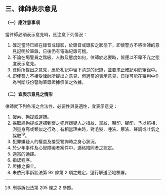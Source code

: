 ## 三、律師表示意見

#### （一）應注意事項

當律師必須表示意見時，應注意下列情況：

1. 確定當時已經在錄音或錄影，於錄音或錄影之狀態下，即使警方不將律師的意見記明於筆錄，日後仍有電磁紀錄可稽。
2. 不論在場警員之階級、人數及態度如何，律師於必要時，皆應以不卑不亢之態度表示意見。
3. 律師所提出之意見，應於札記中留下清楚的紀錄，並要求正確記明於筆錄中。
4. 即使警方不接受律師所提出之意見，但適當的表示意見，日後可能在審判中作為判斷該份警詢筆錄證據價值之依據。

#### （二）宜表示意見之情形

律師就下列各項之合法性、必要性與妥適性，宜表示意見：

1. 搜索、拘提或逮捕。
2. 採取經拘提或逮捕到案之犯罪嫌疑人之指紋、掌紋、鞋印、腳印，予以照相、測量身高或類似之行為；有相當理由時，對毛髮、唾液、尿液、聲調或吐氣之採取<sup>19</sup>。
3. 犯罪嫌疑人的權益及接受警詢時之身心狀況。
4. 於少年事件及心智障礙者案件中，適格陪同者之認定。
5. 適當的通譯。
6. 指認程序。
7. 證據之保全。
8. 未依刑事訴訟法第 92 條第 2 項之規定，逕行解送至地檢署。

---

19. 刑事訴訟法第 205 條之 2 參照。

